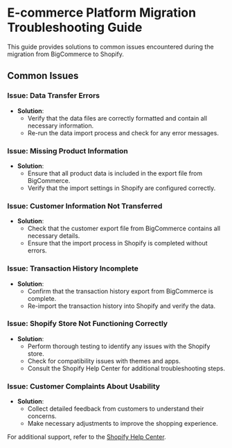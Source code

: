 # E-commerce Platform Migration Troubleshooting Guide

This guide provides solutions to common issues encountered during the migration from BigCommerce to Shopify.

## Common Issues

### Issue: Data Transfer Errors

- **Solution**:
    - Verify that the data files are correctly formatted and contain all necessary information.
    - Re-run the data import process and check for any error messages.

### Issue: Missing Product Information

- **Solution**:
    - Ensure that all product data is included in the export file from BigCommerce.
    - Verify that the import settings in Shopify are configured correctly.

### Issue: Customer Information Not Transferred

- **Solution**:
    - Check that the customer export file from BigCommerce contains all necessary details.
    - Ensure that the import process in Shopify is completed without errors.

### Issue: Transaction History Incomplete

- **Solution**:
    - Confirm that the transaction history export from BigCommerce is complete.
    - Re-import the transaction history into Shopify and verify the data.

### Issue: Shopify Store Not Functioning Correctly

- **Solution**:
    - Perform thorough testing to identify any issues with the Shopify store.
    - Check for compatibility issues with themes and apps.
    - Consult the Shopify Help Center for additional troubleshooting steps.

### Issue: Customer Complaints About Usability

- **Solution**:
    - Collect detailed feedback from customers to understand their concerns.
    - Make necessary adjustments to improve the shopping experience.

For additional support, refer to the [Shopify Help Center](https://help.shopify.com).
